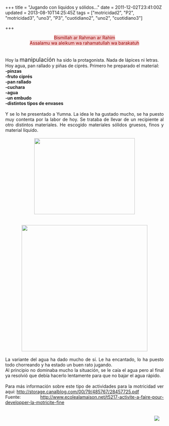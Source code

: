 +++
title = "Jugando con líquidos y sólidos..."
date = 2011-12-02T23:41:00Z
updated = 2013-08-10T14:25:45Z
tags = ["motricidad2", "P2", "motricidad3", "uno3", "P3", "cuotidiano2", "uno2", "cuotidiano3"]

+++

<div dir="ltr" style="text-align: left;" trbidi="on"><div class="separator" style="clear: both; text-align: center;"><span style="background-color: #f4cccc; color: #990000;">Bismillah ar Rahman ar Rahim</span></div><div class="separator" style="clear: both; text-align: center;"><span style="background-color: #f4cccc; color: #990000;">Assalamu wa aleikum wa rahamatullah wa barakatuh</span></div><div class="separator" style="clear: both; text-align: center;"><span style="background-color: #f4cccc; color: #990000;"><br /></span></div><div class="separator" style="clear: both; text-align: center;"></div><div class="separator" style="clear: both; text-align: center;"><br /></div><div class="separator" style="clear: both; text-align: center;"></div><div class="separator" style="clear: both; text-align: center;"></div>Hoy la <span style="font-size: large;">manipulación </span>ha sido la protagonista. Nada de lápices ni letras. Hoy agua, pan rallado y piñas de ciprés. Primero he preparado el material:<br /><b style="text-align: justify;">-pinzas</b><br /><div class="separator" style="clear: both; text-align: justify;"><b>-fruto ciprés</b></div><div class="separator" style="clear: both; text-align: justify;"><b>-pan rallado</b></div><div class="separator" style="clear: both; text-align: justify;"><b>-cuchara</b></div><div style="clear: both; text-align: justify;"><div style="text-align: left;"><b>-agua</b></div></div><div style="clear: both; text-align: justify;"><div style="text-align: left;"><b>-un embudo</b></div></div><div style="clear: both; text-align: justify;"><div style="text-align: left;"><b>-distintos tipos de envases</b></div></div><div style="clear: both; text-align: justify;"><br />Y se lo he presentado a Yumna. La idea le ha gustado mucho, se ha puesto muy contenta por la labor de hoy. Se trataba de llevar de un recipiente al otro distintos materiales. He escogido materiales sólidos gruesos, finos y material líquido. <br /><br /><div class="separator" style="clear: both; text-align: center;"><a href="http://4.bp.blogspot.com/-ti7m1dqXaX8/UgAXRQQNZzI/AAAAAAAAE4o/y68TqNgbWFU/s1600/diciembre+032.JPG" imageanchor="1" style="margin-left: 1em; margin-right: 1em;"><img border="0" height="241" src="http://4.bp.blogspot.com/-ti7m1dqXaX8/UgAXRQQNZzI/AAAAAAAAE4o/y68TqNgbWFU/s320/diciembre+032.JPG" width="320" /></a></div><br /><br /></div><div class="separator" style="clear: both; text-align: center;"></div><div class="separator" style="clear: both; text-align: center;"><a href="http://2.bp.blogspot.com/-6bZqosiUk1g/UgAWlVp1XWI/AAAAAAAAE4g/N8YGQ1C8PR8/s1600/cats8.jpg" imageanchor="1" style="margin-left: 1em; margin-right: 1em;"><img border="0" height="400" src="http://2.bp.blogspot.com/-6bZqosiUk1g/UgAWlVp1XWI/AAAAAAAAE4g/N8YGQ1C8PR8/s400/cats8.jpg" width="400" /></a></div><div class="separator" style="clear: both; text-align: justify;"><br /></div><div class="separator" style="clear: both; text-align: justify;">La variante del agua ha dado mucho de sí. Le ha encantado, lo ha puesto todo chorreando y ha estado un buen rato jugando.</div><div class="separator" style="clear: both; text-align: justify;">Al principio no dominaba mucho la situación, se le caía el agua pero al final ya resolvió que debía hacerlo lentamente para que no bajar el agua rápido.</div><div class="separator" style="clear: both; text-align: center;"><br /></div><div class="separator" style="clear: both; text-align: justify;">Para más información sobre este tipo de actividades para la motricidad ver aquí: <a href="http://storage.canalblog.com/00/79/485767/28457725.pdf">http://storage.canalblog.com/00/79/485767/28457725.pdf</a></div><div class="separator" style="clear: both; text-align: justify;">Fuente: <a href="http://www.ecolealamaison.net/t5217-activite-a-faire-pour-developper-la-motricite-fine">http://www.ecolealamaison.net/t5217-activite-a-faire-pour-developper-la-motricite-fine</a></div><div class="separator" style="clear: both; text-align: justify;"><br /></div><div class="separator" style="clear: both; text-align: justify;"><br /></div><div class="separator" style="clear: both; text-align: right;"><a href="http://2.bp.blogspot.com/--oBMotINPug/TtlbInYcvkI/AAAAAAAAAZk/XHRrAOEHfHc/s1600/assalam2.png" imageanchor="1" style="margin-left: 1em; margin-right: 1em;"><img border="0" src="http://2.bp.blogspot.com/--oBMotINPug/TtlbInYcvkI/AAAAAAAAAZk/XHRrAOEHfHc/s1600/assalam2.png" /></a></div><a href="http://2.bp.blogspot.com/--oBMotINPug/TtlbInYcvkI/AAAAAAAAAZk/XHRrAOEHfHc/s1600/assalam2.png" imageanchor="1" style="margin-left: 1em; margin-right: 1em;"></a><br /><div style="text-align: left;"></div><a href="http://2.bp.blogspot.com/--oBMotINPug/TtlbInYcvkI/AAAAAAAAAZk/XHRrAOEHfHc/s1600/assalam2.png" imageanchor="1" style="margin-left: 1em; margin-right: 1em;"></a><br /><div class="separator" style="clear: both; text-align: center;"><br /></div><div class="separator" style="clear: both; text-align: center;"><br /></div></div>
